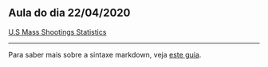 ## Aula do dia 22/04/2020

[U.S Mass Shootings Statistics](TrabalhoFinal/index.html)<br>

---

Para saber mais sobre a sintaxe markdown, veja [este guia](https://guides.github.com/features/mastering-markdown/).
